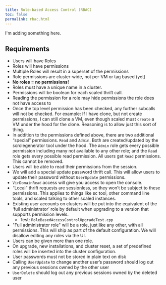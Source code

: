 ```yaml
---
title: Role-based Access Control (RBAC)
toc: false
permalink: rbac.html
---
```


I'm adding something here.

## Requirements

- Users will have Roles
- Roles will have permissions
- Multiple Roles will result in a superset of the permissions
- Role permissions are cluster-wide, not per-VM or tag based (yet)
- **No roles = no permissions!**
- Roles must have a unique name in a cluster.
- Permissions will be boolean for each scaled thrift call.
- Reading the permission for a role may hide permissions the role does not have access to
- Once the top level permission has been checked, any further subcalls will not be checked.  For example: If I have clone, but not create permissions, I can still clone a VM, even though scaled must `create` a VM under the hood for the clone.  Reasoning is to allow just this sort of thing.
- In addition to the permissions defined above, there are two additional “special” permissions.  `Read` and `Admin`.  Both are created/updated by the scrolegenerator tool under the hood. The `Admin` role gets every possible permission including many not available to any other role; and the `Read` role gets every possible read permission.  All users get `Read` permissions.  This cannot be removed.
- Users will be able to read their permissions from the session.
- We will add a special update password thrift call. This will allow users to update their password without `UserUpdate` permissions.
- `VirDomainRead` access will give you access to open the console.
- “Local” thrift requests are sessionless, so they won’t be subject to these permissions.  This applies to things like sc tool, other command line tools, and scaled talking to other scaled instances.
- Existing user accounts on clusters will be put into the equivalent of the ‘full administrator’ role by default when upgrading to a version that supports permission levels.
    * Test: `RoleBasedAccessControlUpgradeTest.cpp`
- "Full administrator role" will be a role, just like any other, with all permissions.  This will ship as part of the default configuration.  We will disallow editing any roles via the UI.
- Users can be given more than one role.
- On upgrade, new installations, and cluster reset, a set of predefined roles will be inserted into the cluster configuration.
- User passwords must not be stored in plain text on disk
- Calling `UserUpdate` to change another user’s password should log out any previous sessions owned by the other user
- `UserDelete` should log out any previous sessions owned by the deleted user

